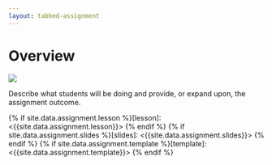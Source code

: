 ```yaml
---
layout: tabbed-assignment
---
```


# Overview

<img class="overview-image" src="https://connect-prd-cdn.unity.com/20190606/learn/images/3911de90-959f-42aa-b999-8604db788c65_lab_2.png">

Describe what students will be doing and provide, or expand upon, the assignment outcome.

<!-- Don't edit links here, change them in _data/assignment.yml instead, -->

{% if site.data.assignment.lesson   %}[lesson]: <{{site.data.assignment.lesson}}>     {% endif %}
{% if site.data.assignment.slides   %}[slides]:   <{{site.data.assignment.slides}}>   {% endif %}
{% if site.data.assignment.template %}[template]: <{{site.data.assignment.template}}> {% endif %}
